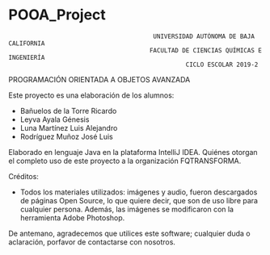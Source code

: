 # POOA_Project

                                            UNIVERSIDAD AUTÓNOMA DE BAJA CALIFORNIA
                                           FACULTAD DE CIENCIAS QUÍMICAS E INGENIERÍA
                                                     CICLO ESCOLAR 2019-2

PROGRAMACIÓN ORIENTADA A OBJETOS AVANZADA

Este proyecto es una elaboración de los alumnos:

  - Bañuelos de la Torre Ricardo
  - Leyva Ayala Génesis
  - Luna Martínez Luis Alejandro
  - Rodríguez Muñoz José Luis

Elaborado en lenguaje Java en la plataforma IntelliJ IDEA. Quiénes otorgan el completo uso de este proyecto a la organización
FQTRANSFORMA.

Créditos:
  - Todos los materiales utilizados: imágenes y audio, fueron descargados de páginas Open Source, lo que quiere decir, que son de uso
    libre para cualquier persona. Además, las imágenes se modificaron con la herramienta Adobe Photoshop.

De antemano, agradecemos que utilices este software; cualquier duda o aclaración, porfavor de contactarse con nosotros.

